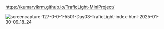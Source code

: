 https://kumarvikrm.github.io/TraficLight-MiniProject/

![screencapture-127-0-0-1-5501-Day03-TraficLight-index-html-2025-01-30-09_18_24](https://github.com/user-attachments/assets/b9990d80-e3e2-45b7-8747-4cd7138bb71c)
